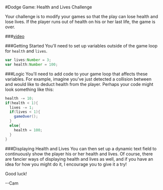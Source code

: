 #Dodge Game: Health and Lives Challenge

Your challenge is to modify your games so that the play can lose health and lose lives. If the player runs out of health on his or her last life, the game is over.

###[video](http://www.youtube.com/watch?v=bLZemXSK2qk)

###Getting Started
You'll need to set up variables outside of the game loop for `health` and `lives`.
```actionscript
var lives:Number = 3;
var health:Number = 100;
```

###Logic
You'll need to add code to your game loop that affects these variables. For example, imagine you've just detected a collision between and would like to deduct health from the player. Perhaps your code might look something like this:
```actionscript
health -= 10;
if(health < 1){
  lives -= 1;
  if(lives < 1){
    gameOver();
  }
  else{
    health = 100;
  }
}
```


###Displaying Health and Lives
You can then set up a dynamic text field to continuously show the player his or her health and lives. Of course, there are fancier ways of displaying health and lives as well, and if you have an idea for how you might do it, I encourage you to give it a try!

Good luck!

--Cam

